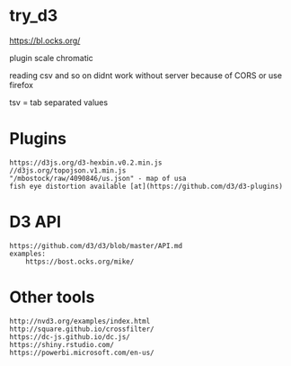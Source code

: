 # try_d3


https://bl.ocks.org/


plugin scale chromatic

reading csv and so on didnt work without server because of CORS or use firefox

tsv = tab separated values


# Plugins
    https://d3js.org/d3-hexbin.v0.2.min.js
    //d3js.org/topojson.v1.min.js
    "/mbostock/raw/4090846/us.json" - map of usa
    fish eye distortion available [at](https://github.com/d3/d3-plugins)

# D3 API
    https://github.com/d3/d3/blob/master/API.md
    examples:
        https://bost.ocks.org/mike/
# Other tools
    http://nvd3.org/examples/index.html
    http://square.github.io/crossfilter/
    https://dc-js.github.io/dc.js/
    https://shiny.rstudio.com/
    https://powerbi.microsoft.com/en-us/
